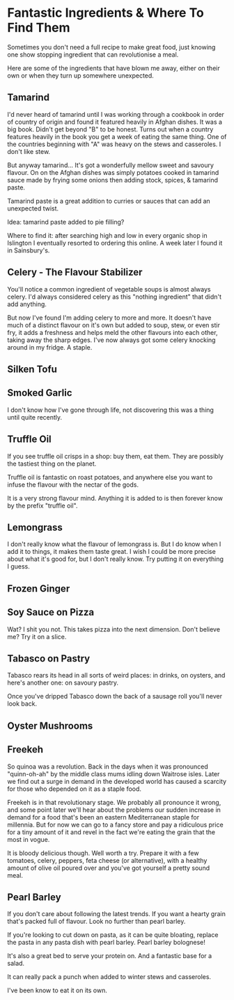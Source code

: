 # Fantastic Ingredients & Where To Find Them

Sometimes you don't need a full recipe to make great food, just knowing one
show stopping ingredient that can revolutionise a meal.

Here are some of the ingredients that have blown me away, either on their own
or when they turn up somewhere unexpected.

## Tamarind

I'd never heard of tamarind until I was working through a cookbook in order of
country of origin and found it featured heavily in Afghan dishes.  It was a big
book.  Didn't get beyond "B" to be honest. Turns out when a country features
heavily in the book you get a week of eating the same thing.  One of the
countries beginning with "A" was heavy on the stews and casseroles.  I don't
like stew.

But anyway tamarind... It's got a wonderfully mellow sweet and savoury flavour.
On on the Afghan dishes was simply potatoes cooked in tamarind sauce made by
frying some onions then adding stock, spices, & tamarind paste.

Tamarind paste is a great addition to curries or sauces that can add an
unexpected twist.

Idea: tamarind paste added to pie filling?

Where to find it: after searching high and low in every organic shop in
Islington I eventually resorted to ordering this online.  A week later I found
it in Sainsbury's.

## Celery - The Flavour Stabilizer

You'll notice a common ingredient of vegetable soups is almost always celery.
I'd always considered celery as this "nothing ingredient" that didn't add
anything.

But now I've found I'm adding celery to more and more.  It doesn't have much of
a distinct flavour on it's own but added to soup, stew, or even stir fry, it
adds a freshness and helps meld the other flavours into each other, taking away
the sharp edges. I've now always got some celery knocking around in my fridge.
A staple.

## Silken Tofu

## Smoked Garlic

I don't know how I've gone through life, not discovering this was a thing until
quite recently.

## Truffle Oil

If you see truffle oil crisps in a shop: buy them, eat them. They are possibly
the tastiest thing on the planet.

Truffle oil is fantastic on roast potatoes, and anywhere else you want to
infuse the flavour with the nectar of the gods.

It is a very strong flavour mind.  Anything it is added to is then forever know
by the prefix "truffle oil".

## Lemongrass

I don't really know what the flavour of lemongrass is.  But I do know when I
add it to things, it makes them taste great.  I wish I could be more precise
about what it's good for, but I don't really know.  Try putting it on
everything I guess.

## Frozen Ginger

## Soy Sauce on Pizza

Wat? I shit you not.  This takes pizza into the next dimension.  Don't believe
me?  Try it on a slice.

## Tabasco on Pastry

Tabasco rears its head in all sorts of weird places: in drinks, on oysters, and
here's another one: on savoury pastry.

Once you've dripped Tabasco down the back of a sausage roll you'll never look
back.

## Oyster Mushrooms

## Freekeh

So quinoa was a revolution.  Back in the days when it was pronounced
"quinn-oh-ah" by the middle class mums idling down Waitrose isles.  Later we
find out a surge in demand in the developed world has caused a scarcity for
those who depended on it as a staple food.

Freekeh is in that revolutionary stage.  We probably all pronounce it wrong,
and some point later we'll hear about the problems our sudden increase in
demand for a food that's been an eastern Mediterranean staple for millennia.
But for now we can go to a fancy store and pay a ridiculous price for a tiny
amount of it and revel in the fact we're eating the grain that the most in
vogue.

It is bloody delicious though.  Well worth a try.  Prepare it with a few
tomatoes, celery, peppers, feta cheese (or alternative), with a healthy amount
of olive oil poured over and you've got yourself a pretty sound meal.

## Pearl Barley

If you don't care about following the latest trends.  If you want a hearty
grain that's packed full of flavour. Look no further than pearl barley.

If you're looking to cut down on pasta, as it can be quite bloating, replace
the pasta in any pasta dish with pearl barley.  Pearl barley bolognese!

It's also a great bed to serve your protein on.  And a fantastic base for a
salad.

It can really pack a punch when added to winter stews and casseroles.

I've been know to eat it on its own.

